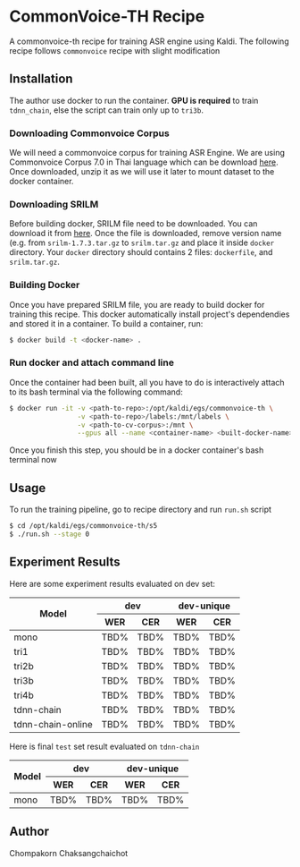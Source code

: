 # CommonVoice-TH Recipe
A commonvoice-th recipe for training ASR engine using Kaldi. The following recipe follows `commonvoice` recipe with slight modification

## Installation
The author use docker to run the container. **GPU is required** to train `tdnn_chain`, else the script can train only up to `tri3b`.

### Downloading Commonvoice Corpus
We will need a commonvoice corpus for training ASR Engine. We are using Commonvoice Corpus 7.0 in Thai language which can be download [here](https://commonvoice.mozilla.org/th/datasets). Once downloaded, unzip it as we will use it later to mount dataset to the docker container.

### Downloading SRILM
Before building docker, SRILM file need to be downloaded. You can download it from [here](http://www.speech.sri.com/projects/srilm/download.html). Once the file is downloaded, remove version name (e.g. from `srilm-1.7.3.tar.gz` to `srilm.tar.gz` and place it inside `docker` directory. Your `docker` directory should contains 2 files: `dockerfile`, and `srilm.tar.gz`.

### Building Docker
Once you have prepared SRILM file, you are ready to build docker for training this recipe. This docker automatically install project's dependendies and stored it in a container. To build a container, run:
```bash
$ docker build -t <docker-name> .
```

### Run docker and attach command line
Once the container had been built, all you have to do is interactively attach to its bash terminal via the following command:
```bash
$ docker run -it -v <path-to-repo>:/opt/kaldi/egs/commonvoice-th \
                 -v <path-to-repo>/labels:/mnt/labels \
                 -v <path-to-cv-corpus>:/mnt \
                 --gpus all --name <container-name> <built-docker-name> bash
```
Once you finish this step, you should be in a docker container's bash terminal now

## Usage
To run the training pipeline, go to recipe directory and run `run.sh` script
```bash
$ cd /opt/kaldi/egs/commonvoice-th/s5
$ ./run.sh --stage 0
```

## Experiment Results
Here are some experiment results evaluated on dev set:

<table>
  <thead>
    <tr>
      <th rowspan="2">Model</th>
      <th colspan="2">dev</th>
      <th colspan="2">dev-unique</th>
    </tr>
    <tr>
      <th>WER</th>
      <th>CER</th>
      <th>WER</th>
      <th>CER</th>
    </tr>
  </thead>
  <tbody>
    <tr>
      <td>mono</td>
      <td>TBD%</td>
      <td>TBD%</td>
      <td>TBD%</td>
      <td>TBD%</td>
    </tr>
    <tr>
      <td>tri1</td>
      <td>TBD%</td>
      <td>TBD%</td>
      <td>TBD%</td>
      <td>TBD%</td>
    </tr>
    <tr>
      <td>tri2b</td>
      <td>TBD%</td>
      <td>TBD%</td>
      <td>TBD%</td>
      <td>TBD%</td>
    </tr>
    <tr>
      <td>tri3b</td>
      <td>TBD%</td>
      <td>TBD%</td>
      <td>TBD%</td>
      <td>TBD%</td>
    </tr>
    <tr>
      <td>tri4b</td>
      <td>TBD%</td>
      <td>TBD%</td>
      <td>TBD%</td>
      <td>TBD%</td>
    </tr>
    <tr>
      <td>tdnn-chain</td>
      <td>TBD%</td>
      <td>TBD%</td>
      <td>TBD%</td>
      <td>TBD%</td>
    </tr>
    <tr>
      <td>tdnn-chain-online</td>
      <td>TBD%</td>
      <td>TBD%</td>
      <td>TBD%</td>
      <td>TBD%</td>
    </tr>
  </tbody>
</table>

Here is final `test` set result evaluated on `tdnn-chain`

<table>
  <thead>
    <tr>
      <th rowspan="2">Model</th>
      <th colspan="2">dev</th>
      <th colspan="2">dev-unique</th>
    </tr>
    <tr>
      <th>WER</th>
      <th>CER</th>
      <th>WER</th>
      <th>CER</th>
    </tr>
  </thead>
  <tbody>
    <tr>
      <td>mono</td>
      <td>TBD%</td>
      <td>TBD%</td>
      <td>TBD%</td>
      <td>TBD%</td>
    </tr>
  </tbody>
</table> 

## Author
Chompakorn Chaksangchaichot
